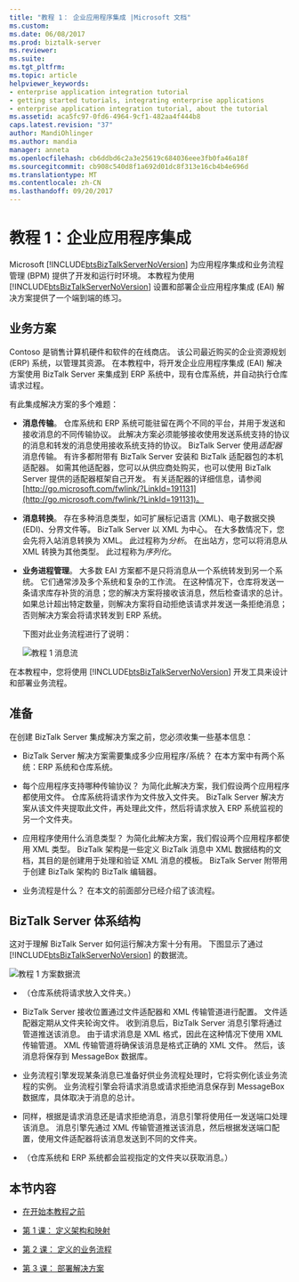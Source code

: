 ```yaml
---
title: "教程 1： 企业应用程序集成 |Microsoft 文档"
ms.custom: 
ms.date: 06/08/2017
ms.prod: biztalk-server
ms.reviewer: 
ms.suite: 
ms.tgt_pltfrm: 
ms.topic: article
helpviewer_keywords:
- enterprise application integration tutorial
- getting started tutorials, integrating enterprise applications
- enterprise application integration tutorial, about the tutorial
ms.assetid: aca5fc97-0fd6-4964-9cf1-482aa4f444b8
caps.latest.revision: "37"
author: MandiOhlinger
ms.author: mandia
manager: anneta
ms.openlocfilehash: cb6ddbd6c2a3e25619c684036eee3fb0fa46a18f
ms.sourcegitcommit: cb908c540d8f1a692d01dc8f313e16cb4b4e696d
ms.translationtype: MT
ms.contentlocale: zh-CN
ms.lasthandoff: 09/20/2017
---
```

# <a name="tutorial-1-enterprise-application-integration"></a>教程 1：企业应用程序集成
Microsoft [!INCLUDE[btsBizTalkServerNoVersion](../includes/btsbiztalkservernoversion-md.md)] 为应用程序集成和业务流程管理 (BPM) 提供了开发和运行时环境。 本教程为使用 [!INCLUDE[btsBizTalkServerNoVersion](../includes/btsbiztalkservernoversion-md.md)] 设置和部署企业应用程序集成 (EAI) 解决方案提供了一个端到端的练习。  
  
##  <a name="BKMK_Tut1_scenario"></a>业务方案  
 Contoso 是销售计算机硬件和软件的在线商店。  该公司最近购买的企业资源规划 (ERP) 系统，以管理其资源。  在本教程中，将开发企业应用程序集成 (EAI) 解决方案使用 BizTalk Server 来集成到 ERP 系统中，现有仓库系统，并自动执行仓库请求过程。  
  
 有此集成解决方案的多个难题：  
  
-   **消息传输**。  仓库系统和 ERP 系统可能驻留在两个不同的平台，并用于发送和接收消息的不同传输协议。 此解决方案必须能够接收使用发送系统支持的协议的消息和转发的消息使用接收系统支持的协议。  BizTalk Server 使用*适配器*消息传输。  有许多都附带有 BizTalk Server 安装和 BizTalk 适配器包的本机适配器。  如需其他适配器，您可以从供应商处购买，也可以使用 BizTalk Server 提供的适配器框架自己开发。 有关适配器的详细信息，请参阅[http://go.microsoft.com/fwlink/?LinkId=191131](http://go.microsoft.com/fwlink/?LinkId=191131)。  
  
-   **消息转换**。 存在多种消息类型，如可扩展标记语言 (XML)、电子数据交换 (EDI)、分界文件等。 BizTalk Server 以 XML 为中心。 在大多数情况下，您会先将入站消息转换为 XML。  此过程称为*分析*。  在出站方，您可以将消息从 XML 转换为其他类型。  此过程称为*序列化*。  
  
-   **业务进程管理**。 大多数 EAI 方案都不是只将消息从一个系统转发到另一个系统。  它们通常涉及多个系统和复杂的工作流。  在这种情况下，仓库将发送一条请求库存补货的消息；您的解决方案将接收该消息，然后检查请求的总计。  如果总计超出特定数量，则解决方案将自动拒绝该请求并发送一条拒绝消息；否则解决方案会将请求转发到 ERP 系统。  
  
     下图对此业务流程进行了说明：  
  
     ![教程 1 消息流](../core/media/tut1-msg-flow.gif "tut1_msg_flow")  
  
 在本教程中，您将使用 [!INCLUDE[btsBizTalkServerNoVersion](../includes/btsbiztalkservernoversion-md.md)] 开发工具来设计和部署业务流程。  
  
## <a name="preparation"></a>准备  
 在创建 BizTalk Server 集成解决方案之前，您必须收集一些基本信息：  
  
-   BizTalk Server 解决方案需要集成多少应用程序/系统？  在本方案中有两个系统：ERP 系统和仓库系统。  
  
-   每个应用程序支持哪种传输协议？  为简化此解决方案，我们假设两个应用程序都使用文件。  仓库系统将请求作为文件放入文件夹。 BizTalk Server 解决方案从该文件夹提取此文件，再处理此文件，然后将请求放入 ERP 系统监视的另一个文件夹。  
  
-   应用程序使用什么消息类型？  为简化此解决方案，我们假设两个应用程序都使用 XML 类型。 BizTalk 架构是一些定义 BizTalk 消息中 XML 数据结构的文档，其目的是创建用于处理和验证 XML 消息的模板。 BizTalk Server 附带用于创建 BizTalk 架构的 BizTalk 编辑器。  
  
-   业务流程是什么？  在本文的前面部分已经介绍了该流程。  
  
## <a name="biztalk-server-architecture"></a>BizTalk Server 体系结构  
 这对于理解 BizTalk Server 如何运行解决方案十分有用。  下图显示了通过 [!INCLUDE[btsBizTalkServerNoVersion](../includes/btsbiztalkservernoversion-md.md)] 的数据流。  
  
 ![教程 1 方案数据流](../core/media/tut1-dataflow.gif "Tut1_Dataflow")  
  
-   （仓库系统将请求放入文件夹。）  
  
-   BizTalk Server 接收位置通过文件适配器和 XML 传输管道进行配置。  文件适配器定期从文件夹轮询文件。 收到消息后，BizTalk Server 消息引擎将通过管道推送该消息。  由于请求消息是 XML 格式，因此在这种情况下使用 XML 传输管道。  XML 传输管道将确保该消息是格式正确的 XML 文件。  然后，该消息将保存到 MessageBox 数据库。  
  
-   业务流程引擎发现某条消息已准备好供业务流程处理时，它将实例化该业务流程的实例。  业务流程引擎会将请求消息或请求拒绝消息保存到 MessageBox 数据库，具体取决于消息的总计。  
  
-   同样，根据是请求消息还是请求拒绝消息，消息引擎将使用任一发送端口处理该消息。  消息引擎先通过 XML 传输管道推送该消息，然后根据发送端口配置，使用文件适配器将该消息发送到不同的文件夹。  
  
-   （仓库系统和 ERP 系统都会监视指定的文件夹以获取消息。）  
  
## <a name="in-this-section"></a>本节内容  
  
-   [在开始本教程之前](../core/before-you-begin-the-tutorial.md) 
  
-   [第 1 课： 定义架构和映射](../core/lesson-1-define-schemas-and-a-map.md) 
  
-   [第 2 课： 定义的业务流程](../core/lesson-2-define-the-business-process.md)  
  
-   [第 3 课： 部署解决方案](../core/lesson-3-deploy-the-solution.md)